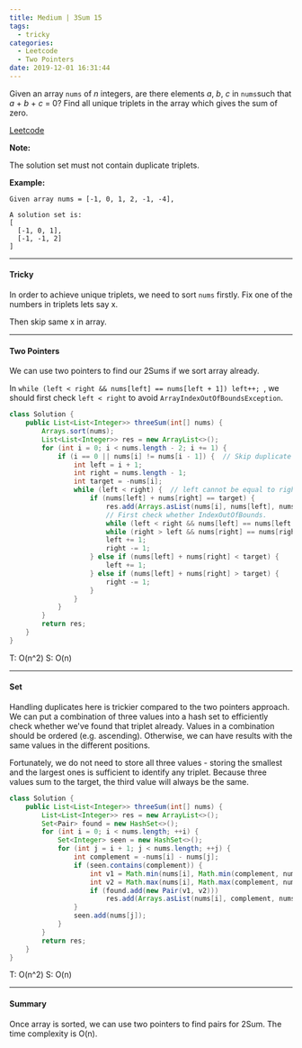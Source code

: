 ```yaml
---
title: Medium | 3Sum 15
tags:
  - tricky
categories:
  - Leetcode
  - Two Pointers
date: 2019-12-01 16:31:44
---
```


Given an array `nums` of *n* integers, are there elements *a*, *b*, *c* in `nums`such that *a* + *b* + *c* = 0? Find all unique triplets in the array which gives the sum of zero.

[Leetcode](https://leetcode.com/problems/3sum/)

<!--more-->

**Note:**

The solution set must not contain duplicate triplets.

**Example:**

```
Given array nums = [-1, 0, 1, 2, -1, -4],

A solution set is:
[
  [-1, 0, 1],
  [-1, -1, 2]
]
```

---

#### Tricky 

In order to achieve unique triplets, we need to sort `nums` firstly. Fix one of the numbers in triplets lets say x.

Then skip same x in array.

---

#### Two Pointers 

We can use two pointers to find our 2Sums if we sort array already.

In `while (left < right && nums[left] == nums[left + 1]) left++; `, we should first check `left < right` to avoid `ArrayIndexOutOfBoundsException`.

```java
class Solution {
    public List<List<Integer>> threeSum(int[] nums) {
        Arrays.sort(nums);
        List<List<Integer>> res = new ArrayList<>();
        for (int i = 0; i < nums.length - 2; i += 1) {
            if (i == 0 || nums[i] != nums[i - 1]) {  // Skip duplicate start point for triplets.
                int left = i + 1;
                int right = nums.length - 1;
                int target = -nums[i];
                while (left < right) {  // left cannot be equal to right.
                    if (nums[left] + nums[right] == target) {
                        res.add(Arrays.asList(nums[i], nums[left], nums[right]));
                        // First check whether IndexOutOfBounds.
                        while (left < right && nums[left] == nums[left + 1]) left++;  
                        while (right > left && nums[right] == nums[right - 1]) right--;
                        left += 1;
                        right -= 1;
                    } else if (nums[left] + nums[right] < target) {
                        left += 1;
                    } else if (nums[left] + nums[right] > target) {
                        right -= 1;
                    }
                }
            }
        }
        return res;
    }
}
```

T: O(n^2) S: O(n)

---

#### Set

Handling duplicates here is trickier compared to the two pointers approach. We can put a combination of three values into a hash set to efficiently check whether we've found that triplet already. Values in a combination should be ordered (e.g. ascending). Otherwise, we can have results with the same values in the different positions.

Fortunately, we do not need to store all three values - storing the smallest and the largest ones is sufficient to identify any triplet. Because three values sum to the target, the third value will always be the same.

```java
class Solution {
    public List<List<Integer>> threeSum(int[] nums) {
        List<List<Integer>> res = new ArrayList<>();
        Set<Pair> found = new HashSet<>();
        for (int i = 0; i < nums.length; ++i) {
            Set<Integer> seen = new HashSet<>();
            for (int j = i + 1; j < nums.length; ++j) {
                int complement = -nums[i] - nums[j];
                if (seen.contains(complement)) {
                    int v1 = Math.min(nums[i], Math.min(complement, nums[j]));
                    int v2 = Math.max(nums[i], Math.max(complement, nums[j]));
                    if (found.add(new Pair(v1, v2)))
                        res.add(Arrays.asList(nums[i], complement, nums[j]));
                }
                seen.add(nums[j]);
            }
        }
        return res;
    }
}
```

T: O(n^2)		S: O(n)

---

#### Summary 

Once array is sorted, we can use two pointers to find pairs for 2Sum. The time complexity is O(n).